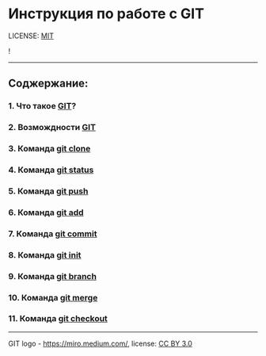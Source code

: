 # Инструкция по работе с GIT

LICENSE: [MIT](/license.md)

!

---

## Соджержание:
### 1. Что такое [**GIT**](/pages/What_is_GIT.md)?
### 2. Возмождности [**GIT**](/pages/GIT_features.md)
### 3. Команда [**git clone**](/pages/clone.md)
### 4. Команда [**git status**](/pages/status.md)
### 5. Команда [**git push**](/pages/push.md)
### 6. Команда [**git add**](/pages/add.md)
### 7. Команда [**git commit**](/pages/commit.md)
### 8. Команда [**git init**](/pages/init.md)
### 9. Команда [**git branch**](/pages/branch.md)
### 10. Команда [**git merge**](/pages/merge.md)
### 11. Команда [**git checkout**](/pages/checkout.md)




---

GIT logo - https://miro.medium.com/, license: [CC BY 3.0](https://creativecommons.org/licenses/by/3.0)